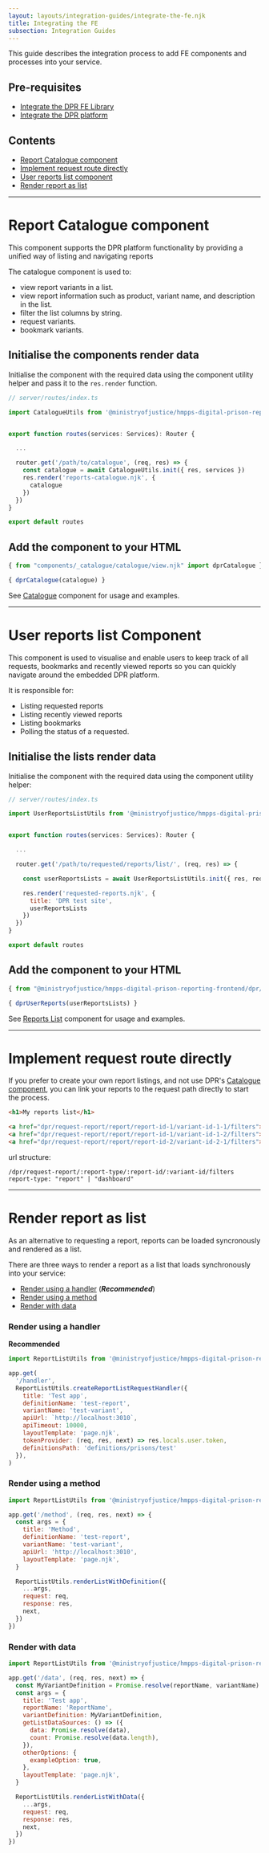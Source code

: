 ```yaml
---
layout: layouts/integration-guides/integrate-the-fe.njk
title: Integrating the FE
subsection: Integration Guides
---
```


This guide describes the integration process to add FE components and processes into your service. 


## Pre-requisites

- [Integrate the DPR FE Library](/integration-guides/integrating-the-library)
- [Integrate the DPR platform](/integration-guides/integrating-the-platform)

## Contents

- [Report Catalogue component](#report-catalogue-component)
- [Implement request route directly](#implement-request-route-directly)
- [User reports list component](#user-reports-list-component)
- [Render report as list](#render-report-as-list)

<hr class='dpr-docs-hr'>

# Report Catalogue component

This component supports the DPR platform functionality by providing a unified way of listing and navigating reports 

The catalogue component is used to:

- view report variants in a list.
- view report information such as product, variant name, and description in the list.
- filter the list columns by string.
- request variants.
- bookmark variants.

## Initialise the components render data 

Initialise the component with the required data using the component utility helper and pass it to the `res.render` function.

```js
// server/routes/index.ts

import CatalogueUtils from '@ministryofjustice/hmpps-digital-prison-reporting-frontend/dpr/components/_catalogue/catalogue/utils'


export function routes(services: Services): Router {

  ...

  router.get('/path/to/catalogue', (req, res) => {
    const catalogue = await CatalogueUtils.init({ res, services })
    res.render('reports-catalogue.njk', {
      catalogue
    })
  })
}

export default routes
```

## Add the component to your HTML

```js
{ from "components/_catalogue/catalogue/view.njk" import dprCatalogue }

{ dprCatalogue(catalogue) }
```

See [Catalogue](/components/catalogue) component for usage and examples.

<hr class='dpr-docs-hr'>

# User reports list Component

This component is used to visualise and enable users to keep track of all requests, bookmarks and recently viewed reports so you can quickly navigate around the embedded DPR platform.

It is responsible for:  

- Listing requested reports
- Listing recently viewed reports
- Listing bookmarks
- Polling the status of a requested.

## Initialise the lists render data 

Initialise the component with the required data using the component utility helper:

```js
// server/routes/index.ts

import UserReportsListUtils from '@ministryofjustice/hmpps-digital-prison-reporting-frontend/dpr/components/user-reports/utils'


export function routes(services: Services): Router {

  ...

  router.get('/path/to/requested/reports/list/', (req, res) => {

    const userReportsLists = await UserReportsListUtils.init({ res, req, services })

    res.render('requested-reports.njk', {
      title: 'DPR test site',
      userReportsLists
    })
  })
}

export default routes
```

## Add the component to your HTML

```js
{ from "@ministryofjustice/hmpps-digital-prison-reporting-frontend/dpr/components/user-reports/view.njk" import dprUserReports }

{ dprUserReports(userReportsLists) }
```

See [Reports List](/components/reports-list) component for usage and examples.

<hr class='dpr-docs-hr'>

# Implement request route directly

If you prefer to create your own report listings, and not use DPR's [Catalogue component](#report-catalogue-component), you can link your reports to the request path directly to start the process.

```html
<h1>My reports list</h1>

<a href="dpr/request-report/report/report-id-1/variant-id-1-1/filters">Async report 1</a>
<a href="dpr/request-report/report/report-id-1/variant-id-1-2/filters">Async report 2</a>
<a href="dpr/request-report/report/report-id-2/variant-id-2-1/filters">Async report 3</a>
```

url structure:

```
/dpr/request-report/:report-type/:report-id/:variant-id/filters
report-type: "report" | "dashboard" 
```

<hr class='dpr-docs-hr'>

# Render report as list

As an alternative to requesting a report, reports can be loaded syncronously and rendered as a list. 

There are three ways to render a report as a list that loads synchronously into your service:

- [Render using a handler](#render-using-a-handler) (**_Recommended_**)
- [Render using a method](#render-using-a-method)
- [Render with data](#render-with-data)

### Render using a handler

**Recommended**

```js
import ReportListUtils from '@ministryofjustice/hmpps-digital-prison-reporting-frontend/dpr/components/report-list/utils'

app.get(
  '/handler',
  ReportListUtils.createReportListRequestHandler({
    title: 'Test app',
    definitionName: 'test-report',
    variantName: 'test-variant',
    apiUrl: `http://localhost:3010`,
    apiTimeout: 10000,
    layoutTemplate: 'page.njk',
    tokenProvider: (req, res, next) => res.locals.user.token,
    definitionsPath: 'definitions/prisons/test'
  }),
)
```

### Render using a method

```js
import ReportListUtils from '@ministryofjustice/hmpps-digital-prison-reporting-frontend/dpr/components/report-list/utils'

app.get('/method', (req, res, next) => {
  const args = {
    title: 'Method',
    definitionName: 'test-report',
    variantName: 'test-variant',
    apiUrl: 'http://localhost:3010',
    layoutTemplate: 'page.njk',
  }

  ReportListUtils.renderListWithDefinition({
    ...args,
    request: req,
    response: res,
    next,
  })
})
```

### Render with data

```js
import ReportListUtils from '@ministryofjustice/hmpps-digital-prison-reporting-frontend/dpr/components/report-list/utils'

app.get('/data', (req, res, next) => {
  const MyVariantDefinition = Promise.resolve(reportName, variantName)
  const args = {
    title: 'Test app',
    reportName: 'ReportName',
    variantDefinition: MyVariantDefinition,
    getListDataSources: () => ({
      data: Promise.resolve(data),
      count: Promise.resolve(data.length),
    }),
    otherOptions: {
      exampleOption: true,
    },
    layoutTemplate: 'page.njk',
  }

  ReportListUtils.renderListWithData({
    ...args,
    request: req,
    response: res,
    next,
  })
})

```
